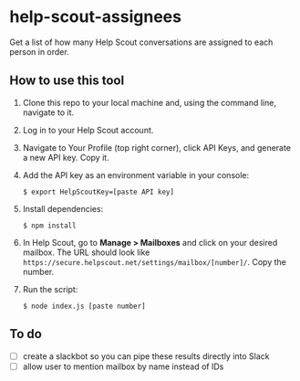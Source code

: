 # help-scout-assignees

Get a list of how many Help Scout conversations are assigned to each person in order.

## How to use this tool

1. Clone this repo to your local machine and, using the command line, navigate to it.
2. Log in to your Help Scout account.
3. Navigate to Your Profile (top right corner), click API Keys, and generate a new API key. Copy it.
4. Add the API key as an environment variable in your console:

    `$ export HelpScoutKey=[paste API key]`

5. Install dependencies:

    `$ npm install`

6. In Help Scout, go to **Manage > Mailboxes** and click on your desired mailbox. The URL should look like `https://secure.helpscout.net/settings/mailbox/[number]/`. Copy the number.
7. Run the script:

    `$ node index.js [paste number]`

## To do

- [ ] create a slackbot so you can pipe these results directly into Slack
- [ ] allow user to mention mailbox by name instead of IDs
